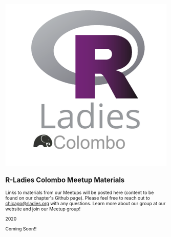![R Ladies world map](Rladiescolombocopy.png)<!-- .element height="50%" width="50%" -->


## R-Ladies Colombo Meetup Materials

Links to materials from our Meetups will be posted here (content to be found on our chapter's Github page). Please feel free to reach out to chicago@rladies.org with any questions.
Learn more about our group at our website and join our Meetup group!

2020 

Coming Soon!!
